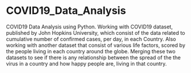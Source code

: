 # COVID19_Data_Analysis
COVID19 Data Analysis using Python. Working with COVID19 dataset, published by John Hopkins University, which consist of the data related to cumulative number of confirmed cases, per day, in each Country. Also working with another dataset that consist of various life factors, scored by the people living in each country around the globe. Merging these two datasets to see if there is any relationship between the spread of the the virus in a country and how happy people are, living in that country.
